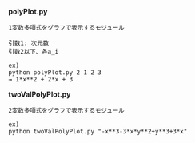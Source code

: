 **polyPlot.py**
```
1変数多項式をグラフで表示するモジュール

引数1: 次元数
引数2以下、各a_i

ex)
python polyPlot.py 2 1 2 3
→ 1*x**2 + 2*x + 3
```


**twoValPolyPlot.py**
```
2変数多項式をグラフで表示するモジュール

ex)
python twoValPolyPlot.py "-x**3-3*x*y**2+y**3+3*x"
```
